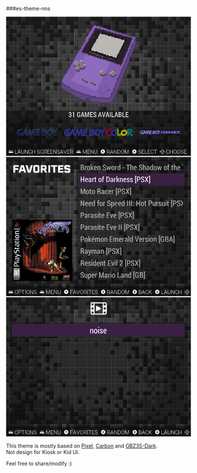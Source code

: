 ###es-theme-nns
  
![Main screen](https://github.com/porcinus/es-theme-nns/blob/master/screenshot-01.png) 
![List with cover](https://github.com/porcinus/es-theme-nns/blob/master/screenshot-02.png) 
![List without cover](https://github.com/porcinus/es-theme-nns/blob/master/screenshot-03.png) 
  
This theme is mostly based on [Pixel](https://github.com/RetroPie/es-theme-pixel), [Carbon](https://github.com/RetroPie/es-theme-carbon) and [GBZ35-Dark](https://github.com/rxbrad/es-theme-gbz35-dark).  
Not design for Kiosk or Kid UI.  
  
Feel free to share/modify :)  
